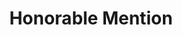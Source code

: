 ---
layout: post
year: 2017
inline: true
title: Honorable Mention
where:  Competition for Marine Safety Images and Photos, Busan Regional Officer of Oceans and Fisheries
---